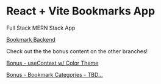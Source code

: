 # React + Vite Bookmarks App

Full Stack MERN Stack App

[Bookmark Backend](https://github.com/JoshuaMillerCode/bookmark-backend)

Check out the the bonus content on the other branches!

[Bonus - useContext w/ Color Theme](https://github.com/JoshuaMillerCode/bookmark-frontend/tree/bonus-context-colortheme)

[Bonus - Bookmark Categories - TBD...](#)
